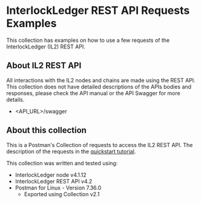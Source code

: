 # InterlockLedger REST API Requests Examples

This collection has examples on how to use a few requests of the InterlockLedger (IL2) REST API. 

## About IL2 REST API

All interactions with the IL2 nodes and chains are made using the REST API. This collection does not have detailed descriptions of the APIs bodies and responses, please check the API manual or the API Swagger for more details.

* <API_URL>/swagger

## About this collection

This is a Postman's Collection of requests to access the IL2 REST API. The description of the requests in the [quickstart tutorial](QUICKSTART.md).

This collection was written and tested using:

* InterlockLedger node v4.1.12
* InterlockLedger REST API v4.2
* Postman for Linux - Version 7.36.0
    * Exported using Collection v2.1